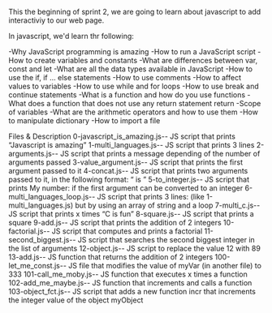 This the beginning of sprint 2, we are going to learn about javascript to add interactiviy to our web page.

In javascript, we'd learn thr following:

-Why JavaScript programming is amazing
-How to run a JavaScript script
-How to create variables and constants
-What are differences between var, const and let
-What are all the data types available in JavaScript
-How to use the if, if ... else statements
-How to use comments
-How to affect values to variables
-How to use while and for loops
-How to use break and continue statements
-What is a function and how do you use functions
-What does a function that does not use any return statement return
-Scope of variables
-What are the arithmetic operators and how to use them
-How to manipulate dictionary
-How to import a file

Files & Description
0-javascript_is_amazing.js--	JS script that prints “Javascript is amazing”
1-multi_languages.js--	JS script that prints 3 lines
2-arguments.js--	JS script that prints a message depending of the number of arguments passed
3-value_argument.js--	JS script that prints the first argument passed to it
4-concat.js--	JS script that prints two arguments passed to it, in the following format: “ is ”
5-to_integer.js--	JS script that prints My number: if the first argument can be converted to an integer
6-multi_languages_loop.js--	JS script that prints 3 lines: (like 1-multi_languages.js) but by using an array of string and a loop
7-multi_c.js--	JS script that prints x times “C is fun”
8-square.js--	JS script that prints a square
9-add.js--	JS script that prints the addition of 2 integers
10-factorial.js--	JS script that computes and prints a factorial
11-second_biggest.js--	JS script that searches the second biggest integer in the list of arguments
12-object.js--	JS script to replace the value 12 with 89
13-add.js--	JS function that returns the addition of 2 integers
100-let_me_const.js--	JS file that modifies the value of myVar (in another file) to 333
101-call_me_moby.js--	JS function that executes x times a function
102-add_me_maybe.js--	JS function that increments and calls a function
103-object_fct.js-- 	JS script that adds a new function incr that increments the integer value of the object myObject
